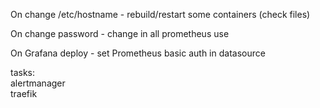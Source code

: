 On change /etc/hostname - rebuild/restart some containers (check files)  

On change password - change in all prometheus use  

On Grafana deploy - set Prometheus basic auth in datasource

tasks:  
alertmanager  
traefik

